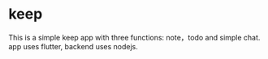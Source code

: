 # keep

This is a simple keep app with three functions: note，todo and simple chat.
app uses flutter, backend uses nodejs.
